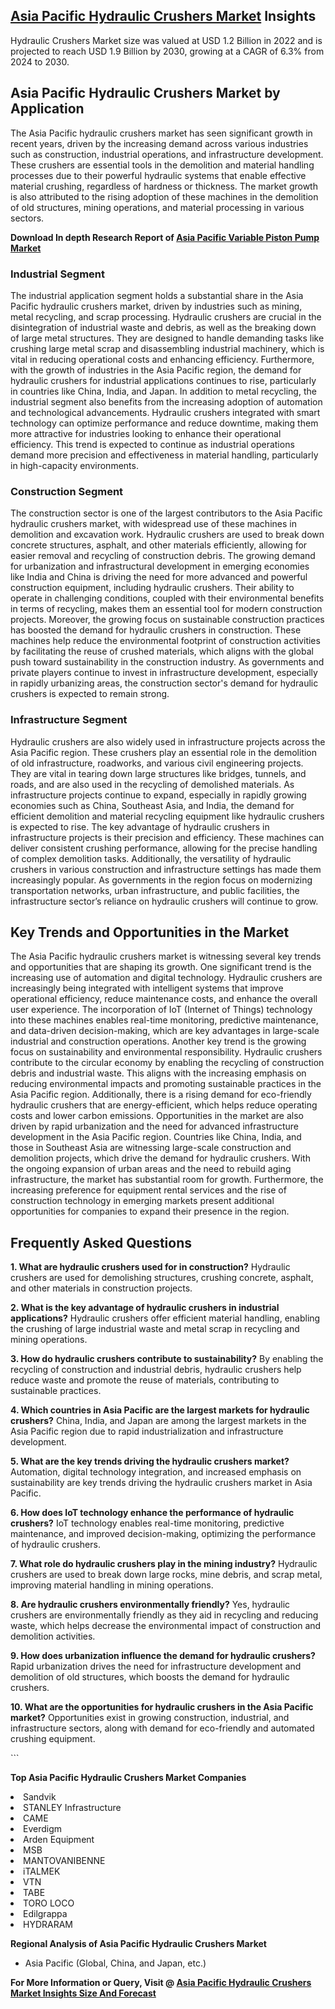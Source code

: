 <h2><a href="https://www.verifiedmarketreports.com/download-sample/?rid=497558&amp;utm_source=Github-Feb&amp;utm_medium=219" target="_blank">Asia Pacific Hydraulic Crushers Market</a> Insights</h2><p>Hydraulic Crushers Market size was valued at USD 1.2 Billion in 2022 and is projected to reach USD 1.9 Billion by 2030, growing at a CAGR of 6.3% from 2024 to 2030.</p><p><h2>Asia Pacific Hydraulic Crushers Market by Application</h2> The Asia Pacific hydraulic crushers market has seen significant growth in recent years, driven by the increasing demand across various industries such as construction, industrial operations, and infrastructure development. These crushers are essential tools in the demolition and material handling processes due to their powerful hydraulic systems that enable effective material crushing, regardless of hardness or thickness. The market growth is also attributed to the rising adoption of these machines in the demolition of old structures, mining operations, and material processing in various sectors. <p><strong>Download In depth Research Report of <a href="https://www.verifiedmarketreports.com/download-sample/?rid=236118&amp;utm_source=Pulse-Dec&amp;utm_medium=219" target="_blank">Asia Pacific Variable Piston Pump Market</a></strong></p> <h3>Industrial Segment</h3> The industrial application segment holds a substantial share in the Asia Pacific hydraulic crushers market, driven by industries such as mining, metal recycling, and scrap processing. Hydraulic crushers are crucial in the disintegration of industrial waste and debris, as well as the breaking down of large metal structures. They are designed to handle demanding tasks like crushing large metal scrap and disassembling industrial machinery, which is vital in reducing operational costs and enhancing efficiency. Furthermore, with the growth of industries in the Asia Pacific region, the demand for hydraulic crushers for industrial applications continues to rise, particularly in countries like China, India, and Japan. In addition to metal recycling, the industrial segment also benefits from the increasing adoption of automation and technological advancements. Hydraulic crushers integrated with smart technology can optimize performance and reduce downtime, making them more attractive for industries looking to enhance their operational efficiency. This trend is expected to continue as industrial operations demand more precision and effectiveness in material handling, particularly in high-capacity environments. <h3>Construction Segment</h3> The construction sector is one of the largest contributors to the Asia Pacific hydraulic crushers market, with widespread use of these machines in demolition and excavation work. Hydraulic crushers are used to break down concrete structures, asphalt, and other materials efficiently, allowing for easier removal and recycling of construction debris. The growing demand for urbanization and infrastructural development in emerging economies like India and China is driving the need for more advanced and powerful construction equipment, including hydraulic crushers. Their ability to operate in challenging conditions, coupled with their environmental benefits in terms of recycling, makes them an essential tool for modern construction projects. Moreover, the growing focus on sustainable construction practices has boosted the demand for hydraulic crushers in construction. These machines help reduce the environmental footprint of construction activities by facilitating the reuse of crushed materials, which aligns with the global push toward sustainability in the construction industry. As governments and private players continue to invest in infrastructure development, especially in rapidly urbanizing areas, the construction sector's demand for hydraulic crushers is expected to remain strong. <h3>Infrastructure Segment</h3> Hydraulic crushers are also widely used in infrastructure projects across the Asia Pacific region. These crushers play an essential role in the demolition of old infrastructure, roadworks, and various civil engineering projects. They are vital in tearing down large structures like bridges, tunnels, and roads, and are also used in the recycling of demolished materials. As infrastructure projects continue to expand, especially in rapidly growing economies such as China, Southeast Asia, and India, the demand for efficient demolition and material recycling equipment like hydraulic crushers is expected to rise. The key advantage of hydraulic crushers in infrastructure projects is their precision and efficiency. These machines can deliver consistent crushing performance, allowing for the precise handling of complex demolition tasks. Additionally, the versatility of hydraulic crushers in various construction and infrastructure settings has made them increasingly popular. As governments in the region focus on modernizing transportation networks, urban infrastructure, and public facilities, the infrastructure sector’s reliance on hydraulic crushers will continue to grow. <h2>Key Trends and Opportunities in the Market</h2> The Asia Pacific hydraulic crushers market is witnessing several key trends and opportunities that are shaping its growth. One significant trend is the increasing use of automation and digital technology. Hydraulic crushers are increasingly being integrated with intelligent systems that improve operational efficiency, reduce maintenance costs, and enhance the overall user experience. The incorporation of IoT (Internet of Things) technology into these machines enables real-time monitoring, predictive maintenance, and data-driven decision-making, which are key advantages in large-scale industrial and construction operations. Another key trend is the growing focus on sustainability and environmental responsibility. Hydraulic crushers contribute to the circular economy by enabling the recycling of construction debris and industrial waste. This aligns with the increasing emphasis on reducing environmental impacts and promoting sustainable practices in the Asia Pacific region. Additionally, there is a rising demand for eco-friendly hydraulic crushers that are energy-efficient, which helps reduce operating costs and lower carbon emissions. Opportunities in the market are also driven by rapid urbanization and the need for advanced infrastructure development in the Asia Pacific region. Countries like China, India, and those in Southeast Asia are witnessing large-scale construction and demolition projects, which drive the demand for hydraulic crushers. With the ongoing expansion of urban areas and the need to rebuild aging infrastructure, the market has substantial room for growth. Furthermore, the increasing preference for equipment rental services and the rise of construction technology in emerging markets present additional opportunities for companies to expand their presence in the region. <h2>Frequently Asked Questions</h2> <p><strong>1. What are hydraulic crushers used for in construction?</strong> Hydraulic crushers are used for demolishing structures, crushing concrete, asphalt, and other materials in construction projects.</p> <p><strong>2. What is the key advantage of hydraulic crushers in industrial applications?</strong> Hydraulic crushers offer efficient material handling, enabling the crushing of large industrial waste and metal scrap in recycling and mining operations.</p> <p><strong>3. How do hydraulic crushers contribute to sustainability?</strong> By enabling the recycling of construction and industrial debris, hydraulic crushers help reduce waste and promote the reuse of materials, contributing to sustainable practices.</p> <p><strong>4. Which countries in Asia Pacific are the largest markets for hydraulic crushers?</strong> China, India, and Japan are among the largest markets in the Asia Pacific region due to rapid industrialization and infrastructure development.</p> <p><strong>5. What are the key trends driving the hydraulic crushers market?</strong> Automation, digital technology integration, and increased emphasis on sustainability are key trends driving the hydraulic crushers market in Asia Pacific.</p> <p><strong>6. How does IoT technology enhance the performance of hydraulic crushers?</strong> IoT technology enables real-time monitoring, predictive maintenance, and improved decision-making, optimizing the performance of hydraulic crushers.</p> <p><strong>7. What role do hydraulic crushers play in the mining industry?</strong> Hydraulic crushers are used to break down large rocks, mine debris, and scrap metal, improving material handling in mining operations.</p> <p><strong>8. Are hydraulic crushers environmentally friendly?</strong> Yes, hydraulic crushers are environmentally friendly as they aid in recycling and reducing waste, which helps decrease the environmental impact of construction and demolition activities.</p> <p><strong>9. How does urbanization influence the demand for hydraulic crushers?</strong> Rapid urbanization drives the need for infrastructure development and demolition of old structures, which boosts the demand for hydraulic crushers.</p> <p><strong>10. What are the opportunities for hydraulic crushers in the Asia Pacific market?</strong> Opportunities exist in growing construction, industrial, and infrastructure sectors, along with demand for eco-friendly and automated crushing equipment.</p> ```</p><p><strong>Top Asia Pacific Hydraulic Crushers Market Companies</strong></p><div data-test-id=""><p><li>Sandvik</li><li> STANLEY Infrastructure</li><li> CAME</li><li> Everdigm</li><li> Arden Equipment</li><li> MSB</li><li> MANTOVANIBENNE</li><li> iTALMEK</li><li> VTN</li><li> TABE</li><li> TORO LOCO</li><li> Edilgrappa</li><li> HYDRARAM</li></p><div><strong>Regional Analysis of&nbsp;Asia Pacific Hydraulic Crushers Market</strong></div><ul><li dir="ltr"><p dir="ltr">Asia Pacific (Global, China, and Japan, etc.)</p></li></ul><p><strong>For More Information or Query, Visit @&nbsp;</strong><strong><a href="https://www.verifiedmarketreports.com/product/hydraulic-crushers-market/?utm_source=Github-Feb&amp;utm_medium=219" target="_blank">Asia Pacific Hydraulic Crushers Market Insights Size And Forecast</a></strong></p></div><h2>&nbsp;</h2><div data-test-id="">&nbsp;</div>
